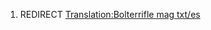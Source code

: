 1.  REDIRECT [Translation:Bolterrifle mag
    txt/es](Translation:Bolterrifle_mag_txt/es "wikilink")